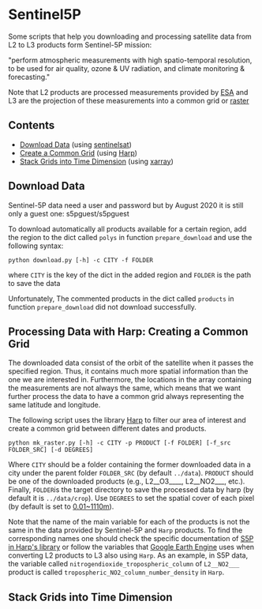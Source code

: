 # Sentinel5P
Some scripts that help you downloading and processing satellite data from L2 to L3 products form Sentinel-5P mission:  

"perform atmospheric measurements with high spatio-temporal resolution, to be used for air quality, ozone &amp; UV radiation, and climate monitoring &amp; forecasting."  

Note that L2 products are processed measurements provided by [ESA](https://sentinels.copernicus.eu/web/sentinel/missions/sentinel-5p) and L3 are the projection of these measurements into a common grid  or [raster](https://desktop.arcgis.com/en/arcmap/10.3/manage-data/raster-and-images/what-is-raster-data.htm)

## Contents
- [Download Data](#Download-Data) (using [sentinelsat](https://sentinelsat.readthedocs.io/en/stable/api.html))
- [Create a Common Grid](#Processing-Data-with-Harp:-Creating-a-Common-Grid) (using [Harp](http://stcorp.github.io/harp/doc/html/python.html))
- [Stack Grids into Time Dimension](#Stack-Grids-into-Time-Dimension) (using [xarray](http://xarray.pydata.org/en/stable/why-xarray.html))

## Download Data
Sentinel-5P data need a user and password but by August 2020 it is still only a guest one: s5pguest/s5pguest

To download automatically all products available for a certain region, add the region to the dict called `polys` in function `prepare_download` and use the following syntax:
```
python download.py [-h] -c CITY -f FOLDER
```
where `CITY` is the key of the dict in the added region and `FOLDER` is the path to save the data

Unfortunately, The commented products in the dict called `products` in function `prepare_download` did not download successfully.

## Processing Data with Harp: Creating a Common Grid
The downloaded data consist of the orbit of the satellite when it passes the specified region. Thus, it contains much more spatial information than the one we are interested in. Furthermore, the locations in the array containing the measurements are not always the same, which means that we want further process the data to have a common grid always representing the same latitude and longitude.

The following script uses the library [Harp](http://stcorp.github.io/harp/doc/html/python.html) to filter our area of interest and create a common grid between different dates and products.
```
python mk_raster.py [-h] -c CITY -p PRODUCT [-f FOLDER] [-f_src FOLDER_SRC] [-d DEGREES]
```
Where `CITY` should be a folder containing the former downloaded data in a city under the parent folder `FOLDER_SRC` (by default `../data`). `PRODUCT` should be one of the downloaded products (e.g., L2__O3____, L2__NO2___, etc.). Finally, `FOLDER`is the target directory to save the processed data by harp (by default it is `../data/crop`). Use `DEGREES` to set the spatial cover of each pixel (by default is set to [0.01~1110m](https://www.usna.edu/Users/oceano/pguth/md_help/html/approx_equivalents.htm#:~:text=1%C2%B0%20%3D%20111%20km%20(or,0.001%C2%B0%20%3D111%20m) )).

Note that the name of the main variable for each of the products is not the same in the data provided by Sentinel-5P and `Harp` products. To find the corresponding names one should check the specific documentation of [S5P in Harp's library](http://stcorp.github.io/harp/doc/html/ingestions/index.html#sentinel-5p-products) or follow the variables that [Google Earth Engine](https://developers.google.com/earth-engine/datasets/catalog/sentinel-5p) uses when converting L2 products to L3 also using `Harp`. As an example, in S5P data, the variable called `nitrogendioxide_tropospheric_column` of `L2__NO2___` product is called `tropospheric_NO2_column_number_density` in `Harp`.

## Stack Grids into Time Dimension
